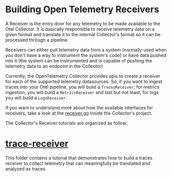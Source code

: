 # Building Open Telemetry Receivers

A Receiver is the entry door for any telemetry to be made available to the Otel Collector. It is basically responsible to receive telemetry data on a given format and translate it to the internal Collector's format so it can be processed through a pipeline.

Receivers can either pull telemetry data from a system (normally used when you don't have a way to instrument the system's code) or have data pushed into it (the system can be instrumented and is capable of pushing the telemetry data to an endpoint in the Collector)

Currently, the OpenTelemetry Collector provides apis to create a receiver for each of the supported telemetry datasources. So, if you want to ingest traces into your Otel pipeline, you will build a `TracesReceiver`; for metrics ingestion, you will build a `MetricsReceiver` and last but not least, for logs you will build a `LogsReceiver`.

If you want to understand more about how the available interfaces for receivers, take a look at the [receiver.go](https://github.com/open-telemetry/opentelemetry-collector/blob/main/component/receiver.go) inside the Collector's project.


The Collector's Receiver tutorials are organized as follow:

# [trace-receiver](trace-receiver) 
This folder contains a tutorial that demonstrates how to build a traces receiver to collect telemetry that can meaningfully be translated and analyzed as traces.